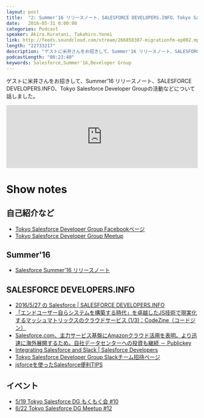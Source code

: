 ```yaml
---
layout: post
title:  "2: Summer'16 リリースノート、SALESFORCE DEVELOPERS.INFO、Tokyo Salesforce Developer Groupの活動など"
date:   2016-05-31 0:00:00
categories: Podcast
speaker: Akira.Kuratani, Takahiro.Yonei
link: http://feeds.soundcloud.com/stream/266858387-migrationfm-ep002.mp3
length: "22733217"
description: "ゲストに米井さんをお招きして、Summer'16 リリースノート、SALESFORCE DEVELOPERS.INFO、Tokyo Salesforce Developer Groupの活動などについて話しました。"
podcastLength: "00:23:40"
keywords: Salesforce,Summer'16,Developer Group
---
```


ゲストに米井さんをお招きして、Summer'16 リリースノート、SALESFORCE DEVELOPERS.INFO、Tokyo Salesforce Developer Groupの活動などについて話しました。

<iframe width="100%" height="166" scrolling="no" frameborder="no" src="https://w.soundcloud.com/player/?url=https%3A//api.soundcloud.com/tracks/266858387%3Fsecret_token%3Ds-tt5lL&amp;color=ff5500&amp;auto_play=false&amp;hide_related=false&amp;show_comments=true&amp;show_user=true&amp;show_reposts=false"></iframe>

# Show notes

## 自己紹介など

- [Tokyo Salesforce Developer Group Facebookページ](https://www.facebook.com/groups/salesforcedugjapan/)
- [Tokyo Salesforce Developer Group Meetup](http://www.meetup.com/ja-JP/Tokyo-Salesforce-Developer-Group/)

## Summer'16

- [Salesforce Summer'16 リリースノート](https://releasenotes.docs.salesforce.com/ja-jp/summer16/release-notes/salesforce_release_notes.htm)

## SALESFORCE DEVELOPERS.INFO

- [2016/5/27 の Salesforce | SALESFORCE DEVELOPERS.INFO](http://zaki-yama.github.io/salesforce-developers.info/2016-05-27.html)
- [「エンドユーザー自らシステムを構築する時代」を卓越したJS技術で現実化するマッシュマトリックスのクラウドサービス (1/3)：CodeZine（コードジン）](http://codezine.jp/article/detail/9420)
- [Salesforce.com、主力サービス基盤にAmazonクラウド活用を表明。より迅速に海外展開するため。自社データセンターへの投資も継続 － Publickey](http://www.publickey1.jp/blog/16/salesforcecomamazon.html)
- [Integrating Salesforce and Slack | Salesforce Developers](https://developer.salesforce.com/events/webinars/slackintegration)
- [Tokyo Salesforce Developer Group Slackチーム招待ページ](https://slackin-tokyosalesforcedg.herokuapp.com/)
- [jsforceを使ったSalesforce便利TIPS](http://freedom-man.com/blog/jsforce-salesforce-tips/)

## イベント

- [5/19 Tokyo Salesforce DG もくもく会 #10](http://www.meetup.com/ja-JP/Tokyo-Salesforce-Developer-Group/events/230861999/)
- [6/22 Tokyo Salesforce DG Meetup #12](http://www.meetup.com/ja-JP/Tokyo-Salesforce-Developer-Group/events/231238976/)
